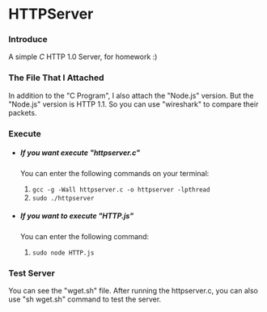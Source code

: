 # HTTPServer


### Introduce
  A simple *C* HTTP 1.0 Server, for homework :)


### The File That I Attached
  In addition to the "C Program", I also attach the "Node.js" version.
  But the "Node.js" version is HTTP 1.1.
  So you can use "wireshark" to compare their packets.


### Execute
- ##### If you want execute "httpserver.c"
  You can enter the following commands on your terminal:
  1. `gcc -g -Wall httpserver.c -o httpserver -lpthread`
  1. `sudo ./httpserver`

- ##### If you want to execute "HTTP.js"
  You can enter the following command:
  1. `sudo node HTTP.js`


### Test Server
  You can see the "wget.sh" file.
  After running the httpserver.c, you can also use "sh wget.sh" command to test the server.
